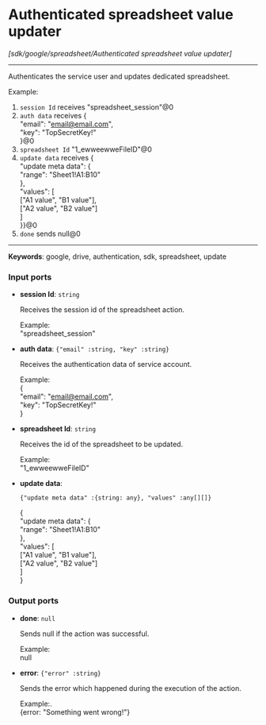 # Authenticated spreadsheet value updater

_[sdk/google/spreadsheet/Authenticated spreadsheet value updater]_

---

Authenticates the service user and  updates dedicated spreadsheet.  
  
Example:  
1. `session Id` receives "spreadsheet_session"@0   
2. `auth data` receives {  
  "email": "email@email.com",  
  "key": "TopSecretKey!"  
}@0   
3. `spreadsheet Id` "1_ewweewweFileID"@0  
4. `update data` receives {  
  "update meta data": {  
    "range": "Sheet1!A1:B10"  
  },  
  "values": [  
    ["A1 value", "B1 value"],  
    ["A2 value", "B2 value"]  
  ]  
}}@0   
5. `done` sends null@0   

---

__Keywords__: google, drive, authentication, sdk, spreadsheet, update

### Input ports

* __session Id__: ` string `

    Receives the session id of the spreadsheet action.  
      
    Example:   
    "spreadsheet_session"  


* __auth data__: ` {"email" :string, "key" :string} `

    Receives the authentication data of service account.  
      
    Example:   
    {  
      "email": "email@email.com",  
      "key": "TopSecretKey!"  
    }  
      


* __spreadsheet Id__: ` string `

    Receives the id of the spreadsheet to be updated.  
      
    Example:  
    "1_ewweewweFileID"  


* __update data__: 
    ```
    {"update meta data" :{string: any}, "values" :any[][]}
    ```

    {  
      "update meta data": {  
        "range": "Sheet1!A1:B10"  
      },  
      "values": [  
        ["A1 value", "B1 value"],  
        ["A2 value", "B2 value"]  
      ]  
    }  

### Output ports

* __done__: ` null `

    Sends null if the action was successful.  
      
    Example:  
    null  


* __error__: ` {"error" :string} `

    Sends the error which happened during the execution of the action.  
      
    Example:.  
    {error: "Something went wrong!"}  

